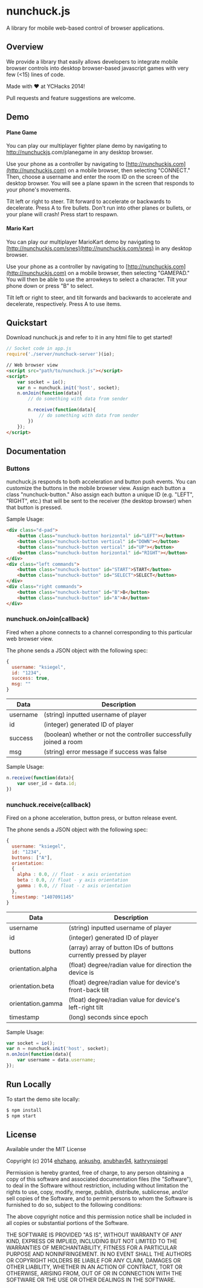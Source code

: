 # nunchuck.js

A library for mobile web-based control of browser applications.

Overview
--------

We provide a library that easily allows developers to integrate mobile browser controls into desktop browser-based javascript games with very few (<15) lines of code.

Made with :heart: at YCHacks 2014! 

Pull requests and feature suggestions are welcome.

Demo
------

#### Plane Game

You can play our multiplayer fighter plane demo by navigating to [http://nunchuckjs](http://nunchuckjs).com/planegame in any desktop browser.

Use your phone as a controller by navigating to [http://nunchuckjs.com](http://nunchuckjs.com) on a mobile browser, then selecting "CONNECT." Then, choose a username and enter the room ID on the screen of the desktop browser. You will see a plane spawn in the screen that responds to your phone's movements.

Tilt left or right to steer. Tilt forward to accelerate or backwards to decelerate. Press A to fire bullets. Don't run into other planes or bullets, or your plane will crash! Press start to respawn.

#### Mario Kart

You can play our multiplayer MarioKart demo by navigating to [http://nunchuckjs.com/snes](http://nunchuckjs.com/snes) in any desktop browser.

Use your phone as a controller by navigating to [http://nunchuckjs.com](http://nunchuckjs.com) on a mobile browser, then selecting "GAMEPAD." You will then be able to use the arrowkeys to select a character. Tilt your phone down or press "B" to select.

Tilt left or right to steer, and tilt forwards and backwards to accelerate and decelerate, respectively. Press A to use items.


Quickstart
----------

Download nunchuck.js and refer to it in any html file to get started!

```javascript
// Socket code in app.js
require('./server/nunchuck-server')(io);
```

```html
// Web browser view
<script src="path/to/nunchuck.js"></script>
<script>
	var socket = io();
	var n = nunchuck.init('host', socket);
    n.onJoin(function(data){
        // do something with data from sender

        n.receive(function(data){
        	// do something with data from sender
        })
    });
</script>
```

Documentation
-------------

### Buttons

nunchuck.js responds to both acceleration and button push events. You can customize the buttons in the mobile browser view. Assign each button a class "nunchuck-button." Also assign each button a unique ID (e.g. "LEFT", "RIGHT", etc.) that will be sent to the receiver (the desktop browser) when that button is pressed.

Sample Usage:
```html
<div class="d-pad">
    <button class="nunchuck-button horizontal" id="LEFT"></button>
    <button class="nunchuck-button vertical" id="DOWN"></button>
    <button class="nunchuck-button vertical" id="UP"></button>
    <button class="nunchuck-button horizontal" id="RIGHT"></button>
</div>
<div class="left commands">
    <button class="nunchuck-button" id="START">START</button>
    <button class="nunchuck-button" id="SELECT">SELECT</button>
</div>
<div class="right commands">
	<button class="nunchuck-button" id="B">B</button>
	<button class="nunchuck-button" id="A">A</button>
</div>
```

### nunchuck.onJoin(callback)

Fired when a phone connects to a channel corresponding to this particular web browser view.

The phone sends a JSON object with the following spec:
```javascript
{
  username: "ksiegel",
  id: "1234",
  success: true,
  msg: ""
}
```

Data              | Description                               
----------------- | -----------------------------------------------------
username          | (string) inputted username of player 
id                | (integer) generated ID of player 
success           | (boolean) whether or not the controller successfully joined a room
msg               | (string) error message if success was false

Sample Usage:
```javascript
n.receive(function(data){
	var user_id = data.id;
})
```


### nunchuck.receive(callback)

Fired on a phone acceleration, button press, or button release event.

The phone sends a JSON object with the following spec:
```javascript
{
  username: "ksiegel",
  id: "1234",
  buttons: ["A"],
  orientation: 
  {
    alpha : 0.0, // float - x axis orientation
    beta : 0.0, // float - y axis orientation
    gamma : 0.0, // float - z axis orientation
  },
  timestamp: "1407091145"
}
```

Data              | Description                               
----------------- | ---------------------------------------------------
username          | (string) inputted username of player 
id                | (integer) generated ID of player 
buttons           | (array) array of button IDs of buttons currently pressed by player
orientation.alpha | (float) degree/radian value for direction the device is
orientation.beta  | (float) degree/radian value for device's front-back tilt
orientation.gamma | (float) degree/radian value for device's left-right tilt  
timestamp         | (long) seconds since epoch

Sample Usage:
```javascript
var socket = io();
var n = nunchuck.init('host', socket);
n.onJoin(function(data){
	var username = data.username;
});
```

Run Locally
-------------
To start the demo site locally:

```sh
$ npm install
$ npm start
```

License
-------------
Available under the MIT License

Copyright (c) 2014 [ehzhang](https://github.com/ehzhang), [ankushg](https://github.com/ankushg), [anubhav94](https://github.com/anubhav94), [kathrynsiegel](https://github.com/kathrynsiegel)

Permission is hereby granted, free of charge, to any person obtaining a copy
of this software and associated documentation files (the "Software"), to deal
in the Software without restriction, including without limitation the rights
to use, copy, modify, merge, publish, distribute, sublicense, and/or sell
copies of the Software, and to permit persons to whom the Software is
furnished to do so, subject to the following conditions:

The above copyright notice and this permission notice shall be included in
all copies or substantial portions of the Software.

THE SOFTWARE IS PROVIDED "AS IS", WITHOUT WARRANTY OF ANY KIND, EXPRESS OR
IMPLIED, INCLUDING BUT NOT LIMITED TO THE WARRANTIES OF MERCHANTABILITY,
FITNESS FOR A PARTICULAR PURPOSE AND NONINFRINGEMENT. IN NO EVENT SHALL THE
AUTHORS OR COPYRIGHT HOLDERS BE LIABLE FOR ANY CLAIM, DAMAGES OR OTHER
LIABILITY, WHETHER IN AN ACTION OF CONTRACT, TORT OR OTHERWISE, ARISING FROM,
OUT OF OR IN CONNECTION WITH THE SOFTWARE OR THE USE OR OTHER DEALINGS IN
THE SOFTWARE.

